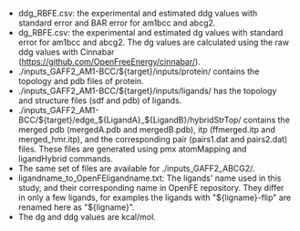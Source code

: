 - ddg_RBFE.csv: the experimental and estimated ddg values with standard error and BAR error for am1bcc and abcg2.
- dg_RBFE.csv: the experimental and estimated dg values with standard error for am1bcc and abcg2. The dg values are calculated using the raw ddg values with Cinnabar (https://github.com/OpenFreeEnergy/cinnabar/).
- ./inputs_GAFF2_AM1-BCC/${target}/inputs/protein/ contains the topology and pdb files of protein.
- ./inputs_GAFF2_AM1-BCC/${target}/inputs/ligands/ has the topology and structure files (sdf and pdb) of ligands.
- ./inputs_GAFF2_AM1-BCC/${target}/edge_${LigandA}_${LigandB}/hybridStrTop/ contains the merged pdb (mergedA.pdb and mergedB.pdb), itp (ffmerged.itp and merged_hmr.itp), and the corresponding pair (pairs1.dat and pairs2.dat) files. These files are generated using pmx atomMapping and ligandHybrid commands.
- The same set of files are available for ./inputs_GAFF2_ABCG2/.
- ligandname_to_OpenFEligandname.txt: The ligands' name used in this study, and their corresponding name in OpenFE repository. They differ in only a few ligands, for examples the ligands with "${ligname}-flip" are renamed here as "${ligname}".
- The dg and ddg values are kcal/mol.
